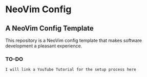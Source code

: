 # NeoVim Config

## A NeoVim Config Template

This repository is a NeoVim config template that makes software development a pleasant experience.

### TO-DO

``` bash
I will link a YouTube Tutorial for the setup process here
```
